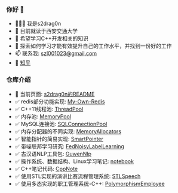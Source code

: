 ### 你好 👋
- 🧑🏽‍🚀 我是s2drag0n
- 🔭 目前就读于西安交通大学
- 🌱 希望学习C++开发相关的知识
- 🤔 探索如何学习才能有效提升自己的工作水平，并找到一份好的工作
- 📫 联系我: szl001023@gmail.com
- 🚀 [知乎](https://www.zhihu.com/people/wo-zhu-zou-lu-dai-feng)

### 仓库介绍
- 📖 当前页面: [s2drag0n的README](https://github.com/s2drag0n/s2drag0n)
- ✅ redis部分功能实现: [My-Own-Redis](https://github.com/s2drag0n/cpp-my-redis)
- ✅ C++11线程池: [ThreadPool](https://github.com/s2drag0n/cpp-toy-module/ThreadPool)
- ✅ 内存池: [MemoryPool](https://github.com/s2drag0n/cpp-toy-module/MemoryPool)
- ✅ MySQL连接池: [SQLConnectionPool](https://github.com/s2drag0n/cpp-toy-module/SQLConnectionPool)
- ✅ 内存分配器的不同实现: [MemoryAllocators](https://github.com/s2drag0n/cpp-memory-allocators)
- ✅ 智能指针的简易实现: [SmartPointer](https://github.com/s2drag0n/cpp-smart-ptr-toy)
- ✅ 带噪联邦学习研究: [FedNoisyLabelLearning](https://github.com/s2drag0n/FedNoisyLabelLearning)
- ✅ 古汉语NLP工具包: [GuwenNlp](https://github.com/s2drag0n/guwenNLP)
- ✅ 操作系统、数据结构、Linux学习笔记: [notebook](https://github.com/s2drag0n/notebooks)
- ✅ C++笔记代码: [CppNote](https://github.com/s2drag0n/HeiMa_cpp_code)
- ✅ 使用STL实现的演讲比赛流程管理系统: [STLSpeech](https://github.com/s2drag0n/STL-based-speech-contest-process-management-system)
- ✅ 使用多态实现的职工管理系统-C++: [PolymorphismEmployee](https://github.com/s2drag0n/Employee-Management-System-Based-on-Polymorphism)
  
<!--
**s2drag0n/s2drag0n** is a ✨ _special_ ✨ repository because its `README.md` (this file) appears on your GitHub profile.

Here are some ideas to get you started:

- 🔭 I’m currently working on ...
- 🌱 I’m currently learning ...
- 👯 I’m looking to collaborate on ...
- 🤔 I’m looking for help with ...
- 💬 Ask me about ...
- 📫 How to reach me: ...
- 😄 Pronouns: ...
- ⚡ Fun fact: ...
-->
